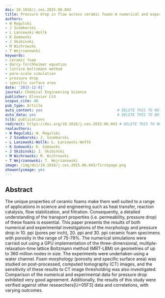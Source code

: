 ```yaml
---
doi: 10.1016/j.ces.2015.06.043
title: Pressure drop in flow across ceramic foams-A numerical and experimental study
authors:
- W Regulski
- J Szumbarski
- L Laniewski-Wollk
- K Gumowski
- J Skibinski
- M Wichrowski
- T Wejrzanowski
keywords:
- ceramic foam
- darcy-forchheimer equation
- lattice boltzmann method
- pore-scale simulation
- pressure drop
- specific surface area
date: '2015-12-01'
journal: Chemical Engineering Science
publisher: Elsevier Ltd
scopus_cite: 46
pub_type: Article
auto_content: yes                                  # DELETE THIS TO NOT AUTO GENERATE CONTENT
auto_data: yes                                     # DELETE THIS TO NOT AUTO GENERATE METADATA
tclb: publications
redirect: https://doi.org/10.1016/j.ces.2015.06.043 # DELETE THIS TO NOT REDIRECT
realauthors:
- W Regulski: W. Regulski
- J Szumbarski: J. Szumbarski
- L Laniewski-Wollk: Ł. Łaniewski-Wołłk
- K Gumowski: K. Gumowski
- J Skibinski: J. Skibiński
- M Wichrowski: M. Wichrowski
- T Wejrzanowski: T. Wejrzanowski
image: /img/doi/10.1016/j.ces.2015.06.043/firstpage.png
showonlyimage: yes
---
```



## Abstract
The unique properties of ceramic foams make them well suited to a range of applications in science and engineering such as heat transfer, reaction catalysis, flow stabilization, and filtration. Consequently, a detailed understanding of the transport properties (i.e. permeability, pressure drop) of these foams is essential. This paper presents the results of both numerical and experimental investigations of the morphology and pressure drop in 10. ppi (pores per inch), 20. ppi and 30. ppi ceramic foam specimens with porosity in the range of 75-79%. The numerical simulations were carried out using a GPU implementation of the three-dimensional, multiple-relaxation-time lattice Boltzmann method (MRT-LBM) on geometries of up to 360 million nodes in size. The experiments were undertaken using a water channel. Foam morphology (porosity and specific surface area) was studied on post-processed, computed tomography (CT) images, and the sensitivity of these results to CT image thresholding was also investigated. Comparison of the numerical and experimental data for pressure drop exhibited very good agreement. Additionally, the results of this study were verified against other researchers[U+05F3] data and correlations, with varying outcomes.

